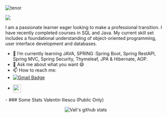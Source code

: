 
  ![tenor](https://github.com/IliescuVali/IliescuVali/assets/122371102/8e6ecd72-749c-44cb-a4d1-a5a767c65195)





  ![](https://komarev.com/ghpvc/?username=IliescuVali&label=PROFILE+VIEWS)


  I am a passionate learner eager looking to make a professional transition. I have recently completed courses in SQL and Java.
    My current skill set includes a foundational understanding of object-oriented programming, user interface development and databases.




- 🌱 I’m currently learning JAVA, SPRING :Spring Boot, Spring RestAPI, Spring MVC, Spring Security, Thymeleaf, JPA & Hibernate, AOP.
- 💬 Ask me about what you want 😄
- 📫 How to reach me:
-  [![Gmail Badge](https://img.shields.io/badge/-Gmail-c14438?style=flat-square&logo=Gmail&logoColor=white&link=mailto:iliescuvalentin8@gmail.com)](mailto:iliescuvalentin8@gmail.com)
-  <p > <a href="https://linkedin.com/in/valentin-iliescu-4422b510a/" target="_blank"><img align="center" src="https://cdn.jsdelivr.net/npm/simple-icons@3.1.0/icons/linkedin.svg" alt="raghav_shukl" height="25" width="25" /></a>&nbsp;&nbsp;
</p>
-  
### Some Stats Valentin Iliescu (Public Only)
<p align="center" >
<img alt="Vali's github stats" src="https://github-readme-stats.vercel.app/api?username=IliescuVali&show_icons=true&theme=merko"  > </p>
<p align="center">


